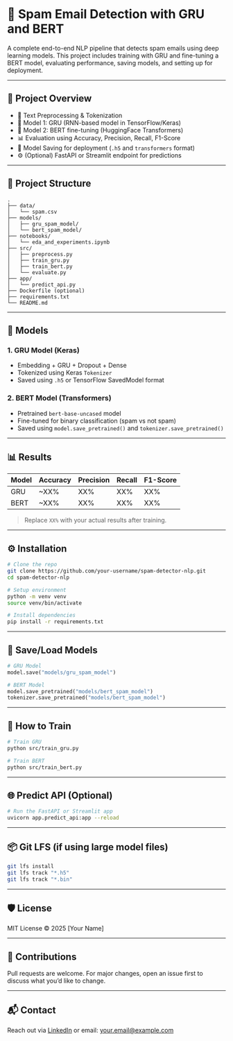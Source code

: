 # 📧 Spam Email Detection with GRU and BERT

A complete end-to-end NLP pipeline that detects spam emails using deep learning models. This project includes training with GRU and fine-tuning a BERT model, evaluating performance, saving models, and setting up for deployment.

---

## 🚀 Project Overview

- 🧹 Text Preprocessing & Tokenization
- 🧠 Model 1: GRU (RNN-based model in TensorFlow/Keras)
- 🧠 Model 2: BERT fine-tuning (HuggingFace Transformers)
- 📊 Evaluation using Accuracy, Precision, Recall, F1-Score
- 💾 Model Saving for deployment (`.h5` and `transformers` format)
- ⚙️ (Optional) FastAPI or Streamlit endpoint for predictions

---

## 📂 Project Structure

```
.
├── data/
│   └── spam.csv
├── models/
│   ├── gru_spam_model/
│   └── bert_spam_model/
├── notebooks/
│   └── eda_and_experiments.ipynb
├── src/
│   ├── preprocess.py
│   ├── train_gru.py
│   ├── train_bert.py
│   └── evaluate.py
├── app/
│   └── predict_api.py
├── Dockerfile (optional)
├── requirements.txt
└── README.md
```

---

## 🧠 Models

### 1. GRU Model (Keras)
- Embedding + GRU + Dropout + Dense
- Tokenized using Keras `Tokenizer`
- Saved using `.h5` or TensorFlow SavedModel format

### 2. BERT Model (Transformers)
- Pretrained `bert-base-uncased` model
- Fine-tuned for binary classification (spam vs not spam)
- Saved using `model.save_pretrained()` and `tokenizer.save_pretrained()`

---

## 📊 Results

| Model | Accuracy | Precision | Recall | F1-Score |
|-------|----------|-----------|--------|----------|
| GRU   | ~XX%     | XX%       | XX%    | XX%      |
| BERT  | ~XX%     | XX%       | XX%    | XX%      |

> Replace `XX%` with your actual results after training.

---

## ⚙️ Installation

```bash
# Clone the repo
git clone https://github.com/your-username/spam-detector-nlp.git
cd spam-detector-nlp

# Setup environment
python -m venv venv
source venv/bin/activate

# Install dependencies
pip install -r requirements.txt
```

---

## 💾 Save/Load Models

```python
# GRU Model
model.save("models/gru_spam_model")

# BERT Model
model.save_pretrained("models/bert_spam_model")
tokenizer.save_pretrained("models/bert_spam_model")
```

---

## 🧪 How to Train

```bash
# Train GRU
python src/train_gru.py

# Train BERT
python src/train_bert.py
```

---

## 🌐 Predict API (Optional)

```bash
# Run the FastAPI or Streamlit app
uvicorn app.predict_api:app --reload
```

---

## 📦 Git LFS (if using large model files)

```bash
git lfs install
git lfs track "*.h5"
git lfs track "*.bin"
```

---

## 🛡️ License

MIT License © 2025 [Your Name]

---

## 🤝 Contributions

Pull requests are welcome. For major changes, open an issue first to discuss what you’d like to change.

---

## 📬 Contact

Reach out via [LinkedIn](https://www.linkedin.com/) or email: your.email@example.com
